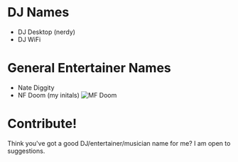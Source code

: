 # DJ Names

- DJ Desktop (nerdy)
- DJ WiFi 

# General Entertainer Names
- Nate Diggity
- NF Doom (my initals)
	![MF Doom](http://www.mtvhive.com/wp-content/uploads/2011/06/MF-Doom_2005_630x300.jpg)
	
# Contribute!
Think you've got a good DJ/entertainer/musician name for me? 
I am open to suggestions.